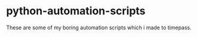 # python-automation-scripts
These are some of my boring automation scripts which i made to timepass.
